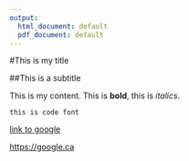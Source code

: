 ```yaml
---
output:
  html_document: default
  pdf_document: default
---
```

#This is my title

##This is a subtitle

This is my content. This is **bold**, this is *italics*.

`this is code font`

[link to google](https://google.ca)

<https://google.ca>